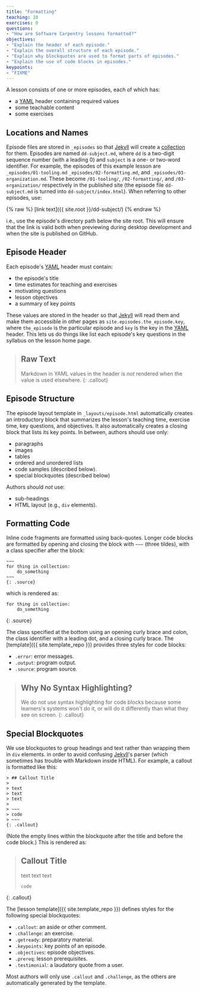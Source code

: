 ```yaml
---
title: "Formatting"
teaching: 10
exercises: 0
questions:
- "How are Software Carpentry lessons formatted?"
objectives:
- "Explain the header of each episode."
- "Explain the overall structure of each episode."
- "Explain why blockquotes are used to format parts of episodes."
- "Explain the use of code blocks in episodes."
keypoints:
- "FIXME"
---
```

A lesson consists of one or more episodes,
each of which has:

*   a [YAML][yaml] header containing required values
*   some teachable content
*   some exercises

## Locations and Names

Episode files are stored in `_episodes` so that [Jekyll][jekyll] will create a [collection][jekyll-collection] for them.
Episodes are named `dd-subject.md`,
where `dd` is a two-digit sequence number (with a leading 0)
and `subject` is a one- or two-word identifier.
For example,
the episodes of this example lesson are
`_episodes/01-tooling.md`
`_episodes/02-formatting.md`,
and `_episodes/03-organization.md`.
These become `/01-tooling/`, `/02-formatting/`, and `/03-organization/` respectively in the published site
(the episode file `dd-subject.md` is turned into `dd-subject/index.html`).
When referring to other episodes, use:

{% raw %}
    [link text]({{ site.root }}/dd-subject/)
{% endraw %}

i.e., use the episode's directory path below the site root.
This will ensure that the link is valid both when previewing during desktop development
and when the site is published on GitHub.

## Episode Header

Each episode's [YAML][yaml] header must contain:

*   the episode's title
*   time estimates for teaching and exercises
*   motivating questions
*   lesson objectives
*   a summary of key points

These values are stored in the header so that [Jekyll][jekyll] will read them
and make them accessible in other pages as `site.episodes.the_episode.key`,
where `the_episode` is the particular episode
and `key` is the key in the [YAML][yaml] header.
This lets us do things like
list each episode's key questions in the syllabus on the lesson home page.

> ## Raw Text
>
> Markdown in YAML values in the header is *not* rendered when the value is used elsewhere.
{: .callout}

## Episode Structure

The episode layout template in `_layouts/episode.html` automatically creates
an introductory block that summarizes the lesson's teaching time,
exercise time,
key questions,
and objectives.
It also automatically creates a closing block that lists its key points.
In between,
authors should use only:

*   paragraphs
*   images
*   tables
*   ordered and unordered lists
*   code samples (described below).
*   special blockquotes (described below)

Authors should *not* use:

*   sub-headings
*   HTML layout (e.g., `div` elements).

## Formatting Code

Inline code fragments are formatted using back-quotes.
Longer code blocks are formatted by opening and closing the block with `~~~` (three tildes),
with a class specifier after the block:

    ~~~
    for thing in collection:
        do_something
    ~~~
    {: .source}

which is rendered as:

~~~
for thing in collection:
    do_something
~~~
{: .source}

The class specified at the bottom using an opening curly brace and colon,
the class identifier with a leading dot,
and a closing curly brace.
The [template]({{ site.template_repo }}) provides three styles for code blocks:

*   `.error`: error messages.
*   `.output`: program output.
*   `.source`: program source.

> ## Why No Syntax Highlighting?
>
> We do not use syntax highlighting for code blocks
> because some learners's systems won't do it,
> or will do it differently than what they see on screen.
{: .callout}

## Special Blockquotes

We use blockquotes to group headings and text
rather than wrapping them in `div` elements.
in order to avoid confusing [Jekyll][jekyll]'s parser
(which sometimes has trouble with Markdown inside HTML).
For example,
a callout is formatted like this:

~~~
> ## Callout Title
>
> text
> text
> text
>
> ~~~
> code
> ~~~
{: .callout}
~~~

(Note the empty lines within the blockquote after the title and before the code block.)
This is rendered as:

> ## Callout Title
>
> text
> text
> text
>
> ~~~
> code
> ~~~
{: .callout}

The [lesson template]({{ site.template_repo }}) defines styles
for the following special blockquotes:

*   `.callout`: an aside or other comment.
*   `.challenge`: an exercise.
*   `.getready`: preparatory material.
*   `.keypoints`: key points of an episode.
*   `.objectives`: episode objectives.
*   `.prereq`: lesson prerequisites.
*   `.testimonial`: a laudatory quote from a user.

Most authors will only use `.callout` and `.challenge`,
as the others are automatically generated by the template.

[jekyll]: http://jekyllrb.com/
[jekyll-collection]: https://jekyllrb.com/docs/collections/
[yaml]: http://yaml.org/
